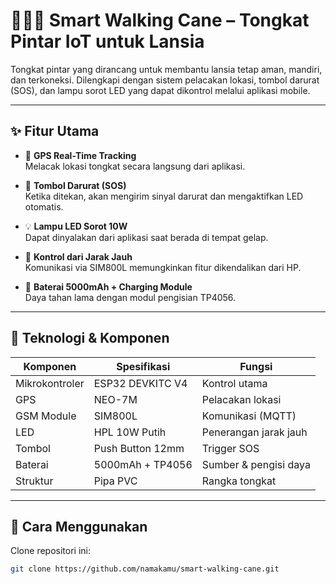 # 🧓🏻💡 Smart Walking Cane – Tongkat Pintar IoT untuk Lansia

Tongkat pintar yang dirancang untuk membantu lansia tetap aman, mandiri, dan terkoneksi. Dilengkapi dengan sistem pelacakan lokasi, tombol darurat (SOS), dan lampu sorot LED yang dapat dikontrol melalui aplikasi mobile.

---

## ✨ Fitur Utama

- 📍 **GPS Real-Time Tracking**  
  Melacak lokasi tongkat secara langsung dari aplikasi.
  
- 🚨 **Tombol Darurat (SOS)**  
  Ketika ditekan, akan mengirim sinyal darurat dan mengaktifkan LED otomatis.

- 💡 **Lampu LED Sorot 10W**  
  Dapat dinyalakan dari aplikasi saat berada di tempat gelap.

- 📱 **Kontrol dari Jarak Jauh**  
  Komunikasi via SIM800L memungkinkan fitur dikendalikan dari HP.

- 🔋 **Baterai 5000mAh + Charging Module**  
  Daya tahan lama dengan modul pengisian TP4056.

---

## 🧠 Teknologi & Komponen

| Komponen       | Spesifikasi                  | Fungsi                     |
|----------------|------------------------------|----------------------------|
| Mikrokontroler | ESP32 DEVKITC V4             | Kontrol utama              |
| GPS            | NEO-7M                       | Pelacakan lokasi           |
| GSM Module     | SIM800L                      | Komunikasi (MQTT)          |
| LED            | HPL 10W Putih                | Penerangan jarak jauh      |
| Tombol         | Push Button 12mm             | Trigger SOS                |
| Baterai        | 5000mAh + TP4056             | Sumber & pengisi daya      |
| Struktur       | Pipa PVC                     | Rangka tongkat             |

---

## 🚀 Cara Menggunakan

Clone repositori ini:
```bash
git clone https://github.com/namakamu/smart-walking-cane.git
